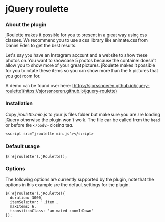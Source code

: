 # jQuery roulette

### About the plugin
jRoulette makes it possible for you to present in a great way using css classes. We recommend you to use a css library like animate.css from Daniel Eden to get the best results.

Let's say you have an Instagram account and a website to show these photos on. You want to showcase 5 photos because the container doesn't allow you to show more of your great pictures. jRoulette makes it possible for you to rotate these items so you can show more than the 5 pictures that you got room for.

A demo can be found over here: [https://sjorssnoeren.github.io/jquery-roulette](https://sjorssnoeren.github.io/jquery-roulette) 

### Installation

Copy *jroulette.min.js* to your js files folder but make sure you are are loading jQuery otherwise the plugin won't work. The file can be called from the `head` or before the `</body>` closing tag.

```
<script src="jroulette.min.js"></script>
```

### Default usage

```
$('#jroulette').jRoulette();
```

### Options

The following options are currently supported by the plugin, note that the options in this example are the default settings for the plugin.

```
$('#jroulette').jRoulette({
  duration: 3000,
  itemSelector: '.item',
  maxItems: 6,
  transitionClass: 'animated zoomInDown'
});
```
